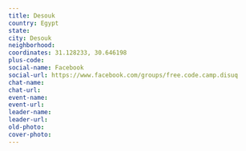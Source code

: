 ```yaml
---
title: Desouk
country: Egypt
state: 
city: Desouk
neighborhood: 
coordinates: 31.128233, 30.646198
plus-code:
social-name: Facebook
social-url: https://www.facebook.com/groups/free.code.camp.disuq
chat-name:
chat-url:
event-name:
event-url:
leader-name:
leader-url:
old-photo: 
cover-photo:
---
```

